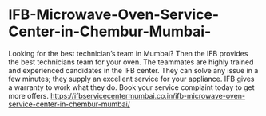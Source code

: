 # IFB-Microwave-Oven-Service-Center-in-Chembur-Mumbai-
 Looking for the best technician’s team in Mumbai?  Then the IFB provides the best technicians team for your oven. The teammates are highly trained and experienced candidates in the IFB center. They can solve any issue in a few minutes; they supply an excellent service for your appliance. IFB gives a warranty to work what they do. Book your service complaint today to get more offers.  https://ifbservicecentermumbai.co.in/ifb-microwave-oven-service-center-in-chembur-mumbai/
